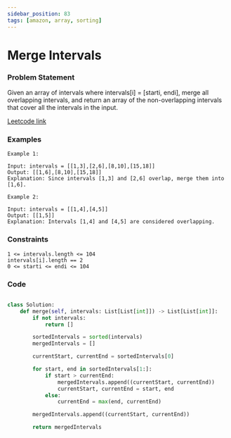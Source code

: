 ```yaml
---
sidebar_position: 83
tags: [amazon, array, sorting]
---
```


# Merge Intervals

### Problem Statement

Given an array of intervals where intervals[i] = [starti, endi], merge all overlapping intervals, and return an array of the non-overlapping intervals that cover all the intervals in the input.

[Leetcode link](https://leetcode.com/problems/merge-intervals)

### Examples

```
Example 1:

Input: intervals = [[1,3],[2,6],[8,10],[15,18]]
Output: [[1,6],[8,10],[15,18]]
Explanation: Since intervals [1,3] and [2,6] overlap, merge them into [1,6].

Example 2:

Input: intervals = [[1,4],[4,5]]
Output: [[1,5]]
Explanation: Intervals [1,4] and [4,5] are considered overlapping.
```

### Constraints

```
1 <= intervals.length <= 104
intervals[i].length == 2
0 <= starti <= endi <= 104
```

### Code

```python title="Python3 Code"

class Solution:
    def merge(self, intervals: List[List[int]]) -> List[List[int]]:
        if not intervals:
            return []

        sortedIntervals = sorted(intervals)
        mergedIntervals = []

        currentStart, currentEnd = sortedIntervals[0]

        for start, end in sortedIntervals[1:]:
            if start > currentEnd:
                mergedIntervals.append((currentStart, currentEnd))
                currentStart, currentEnd = start, end
            else:
                currentEnd = max(end, currentEnd)

        mergedIntervals.append((currentStart, currentEnd))

        return mergedIntervals
```
